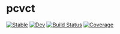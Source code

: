 # pcvct

[![Stable](https://img.shields.io/badge/docs-stable-blue.svg)](https://drbergman.github.io/pcvct.jl/stable/)
[![Dev](https://img.shields.io/badge/docs-dev-blue.svg)](https://drbergman.github.io/pcvct.jl/dev/)
[![Build Status](https://github.com/drbergman/pcvct.jl/actions/workflows/CI.yml/badge.svg?branch=main)](https://github.com/drbergman/pcvct.jl/actions/workflows/CI.yml?query=branch%3Amain)
[![Coverage](https://codecov.io/gh/drbergman/pcvct.jl/branch/main/graph/badge.svg)](https://codecov.io/gh/drbergman/pcvct.jl)
